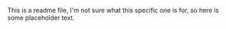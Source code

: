 This is a readme file, I'm not sure what this specific one is for, so here is some placeholder text.
